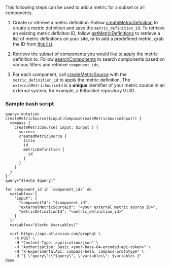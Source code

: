This following steps can be used to add a metric for a subset or all components.

1. Create or retrieve a metric definition. Follow [createMetricDefinition](/snippets/graphql/create-metric-definitions/README.md) to create a metric definition and save the `metric_definition_id`. To retrieve an existing metric definiton ID, follow [getMetricDefinitions](/snippets/graphql/get-metric-definitions/README.md) to retrieve a list of metric definitions on your site, or to add a predefined metric, grab the ID from [this list](https://developer.atlassian.com/cloud/compass/components/available-predefined-metrics/). 

2. Retrieve the subset of components you would like to apply the metric definition to. Follow [searchComponents](/snippets/graphql/search-components/README.md) to search components based on various filters and retrieve `component_ids`. 

3. For each component, call [createMetricSource](/snippets/graphql/create-metric-source/README.md) with the `metric_definition_id` to apply the metric definition. The `externalMetricSourceId` is a **unique** identifier of your metric source in an external system, for example, a Bitbucket repository UUID. 

### Sample bash script
```
query='mutation createMetricSource($input:CompassCreateMetricSourceInput!) { 
  compass { 
    createMetricSource( input: $input ) { 
      success 
      createdMetricSource { 
        title 
        id 
        metricDefinition { 
          id 
        } 
      } 
    } 
  } 
}'
query="$(echo $query)"

for component_id in `component_ids` do
  variables='{ 
    "input": { 
      "componentId": "$component_id", 
      "externalMetricSourceId": "<your external metric source ID>",
      "metricDefinitionId": "<metric_definition_id>" 
    } 
  }'
  variables="$(echo $variables)"

  curl https://api.atlassian.com/graphql \
    -X POST \
    -H "Content-Type: application/json" \
    -H "Authorization: Basic <your-base-64-encoded-api-token>" \
    -H "X-ExperimentalApi: compass-beta, compass-prototype" \
    -d "{ \"query\":\"$query\", \"variables\": $variables }"
done
```